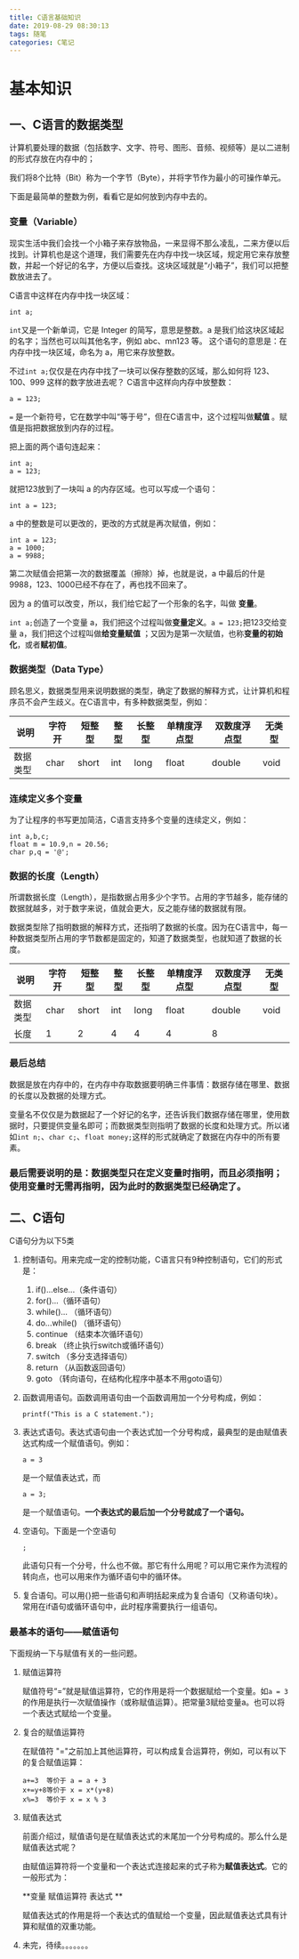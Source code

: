 ```yaml
---
title: C语言基础知识
date: 2019-08-29 08:30:13
tags: 随笔
categories: C笔记
---
```


# 基本知识

## 一、C语言的数据类型

计算机要处理的数据（包括数字、文字、符号、图形、音频、视频等）是以二进制的形式存放在内存中的；

我们将8个比特（Bit）称为一个字节（Byte），并将字节作为最小的可操作单元。

下面是最简单的整数为例，看看它是如何放到内存中去的。

### 变量（Variable）

现实生活中我们会找一个小箱子来存放物品，一来显得不那么凌乱，二来方便以后找到。计算机也是这个道理，我们需要先在内存中找一块区域，规定用它来存放整数，并起一个好记的名字，方便以后查找。这块区域就是“小箱子”，我们可以把整数放进去了。

C语言中这样在内存中找一块区域：

```
int a;
```

`int`又是一个新单词，它是 Integer 的简写，意思是整数。a 是我们给这块区域起的名字；当然也可以叫其他名字，例如 abc、mn123 等。 这个语句的意思是：在内存中找一块区域，命名为 a，用它来存放整数。

不过`int a;`仅仅是在内存中找了一块可以保存整数的区域，那么如何将 123、100、999 这样的数字放进去呢？ C语言中这样向内存中放整数：

```
a = 123;
```

`=`  是一个新符号，它在数学中叫“等于号”，但在C语言中，这个过程叫做**赋值** 。赋值是指把数据放到内存的过程。

把上面的两个语句连起来：

```
int a;
a = 123;
```

就把123放到了一块叫 a 的内存区域。也可以写成一个语句：

```
int a = 123;
```

a 中的整数是可以更改的，更改的方式就是再次赋值，例如：

```
int a = 123;
a = 1000;
a = 9988;
```

第二次赋值会把第一次的数据覆盖（擦除）掉，也就是说，a 中最后的什是9988，123、1000已经不存在了，再也找不回来了。

因为 a 的值可以改变，所以，我们给它起了一个形象的名字，叫做 **变量**。

`int a;`创造了一个变量 a，我们把这个过程叫做**变量定义**。`a = 123;`把123交给变量 a，我们把这个过程叫做**给变量赋值** ；又因为是第一次赋值，也称**变量的初始化**，或者**赋初值**。

### 数据类型（Data Type）

顾名思义，数据类型用来说明数据的类型，确定了数据的解释方式，让计算机和程序员不会产生歧义。在C语言中，有多种数据类型，例如：

| 说明     | 字符开 | 短整型 | 整型 | 长整型 | 单精度浮点型 | 双数度浮点型 | 无类型 |
| -------- | ------ | ------ | ---- | ------ | ------------ | ------------ | ------ |
| 数据类型 | char   | short  | int  | long   | float        | double       | void   |

### 连续定义多个变量

为了让程序的书写更加简洁，C语言支持多个变量的连续定义，例如：

```
int a,b,c;
float m = 10.9,n = 20.56;
char p,q = '@';
```

### 数据的长度（Length）

所谓数据长度（Length），是指数据占用多少个字节。占用的字节越多，能存储的数据就越多，对于数字来说，值就会更大，反之能存储的数据就有限。

数据类型除了指明数据的解释方式，还指明了数据的长度。因为在C语言中，每一种数据类型所占用的字节数都是固定的，知道了数据类型，也就知道了数据的长度。

| 说明     | 字符开 | 短整型 | 整型 | 长整型 | 单精度浮点型 | 双数度浮点型 | 无类型 |
| -------- | ------ | ------ | ---- | ------ | ------------ | ------------ | ------ |
| 数据类型 | char   | short  | int  | long   | float        | double       | void   |
| 长度     | 1      | 2      | 4    | 4      | 4            | 8            |        |

### 最后总结

数据是放在内存中的，在内存中存取数据要明确三件事情：数据存储在哪里、数据的长度以及数据的处理方式。 

变量名不仅仅是为数据起了一个好记的名字，还告诉我们数据存储在哪里，使用数据时，只要提供变量名即可；而数据类型则指明了数据的长度和处理方式。所以诸如`int n;`、`char c;`、`float money;`这样的形式就确定了数据在内存中的所有要素。

### 最后需要说明的是：数据类型只在定义变量时指明，而且必须指明；使用变量时无需再指明，因为此时的数据类型已经确定了。



## 二、C语句

C语句分为以下5类

1. 控制语句。用来完成一定的控制功能，C语言只有9种控制语句，它们的形式是：

   1. if()...else...（条件语句）
   2. for()...（循环语句）
   3. while()... （循环语句）
   4. do...while() （循环语句）
   5. continue （结束本次循环语句）
   6. break （终止执行switch或循环语句）
   7. switch （多分支选择语句）
   8. return （从函数返回语句）
   9. goto （转向语句，在结构化程序中基本不用goto语句）

2. 函数调用语句。函数调用语句由一个函数调用加一个分号构成，例如：

   ```
   printf("This is a C statement.");
   ```

3. 表达式语句。表达式语句由一个表达式加一个分号构成，最典型的是由赋值表达式构成一个赋值语句。例如：

   ```
   a = 3
   ```

   是一个赋值表达式，而

   ```
   a = 3;
   ```

   是一个赋值语句。**一个表达式的最后加一个分号就成了一个语句。**

4. 空语句。下面是一个空语句

   ```
   ;
   ```

   此语句只有一个分号，什么也不做。那它有什么用呢？可以用它来作为流程的转向点，也可以用来作为循环语句中的循环体。

5. 复合语句。可以用{}把一些语句和声明括起来成为复合语句（又称语句块）。常用在if语句或循环语句中，此时程序需要执行一组语句。

### 最基本的语句——赋值语句

下面规纳一下与赋值有关的一些问题。

1. 赋值运算符

   赋值符号“=”就是赋值运算符，它的作用是将一个数据赋给一个变量。如`a = 3`的作用是执行一次赋值操作（或称赋值运算）。把常量3赋给变量a。也可以将一个表达式赋给一个变量。

2. 复合的赋值运算符

   在赋值符 "="之前加上其他运算符，可以构成复合运算符，例如，可以有以下的复合赋值运算：

   ```
   a+=3  等价于 a = a + 3
   x+=y+8等价于 x = x*(y+8)
   x%=3  等价于 x = x % 3
   ```

3. 赋值表达式

   前面介绍过，赋值语句是在赋值表达式的末尾加一个分号构成的。那么什么是赋值表达式呢？

   由赋值运算符将一个变量和一个表达式连接起来的式子称为**赋值表达式**。它的一般形式为：

   **变量     赋值运算符     表达式 **

   赋值表达式的作用是将一个表达式的值赋给一个变量，因此赋值表达式具有计算和赋值的双重功能。

4. 未完，待续。。。。。。。

   



